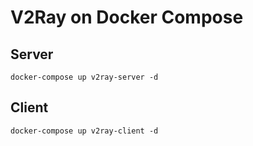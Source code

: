 # V2Ray on Docker Compose

## Server

```shell
docker-compose up v2ray-server -d
```

## Client

```shell
docker-compose up v2ray-client -d
```